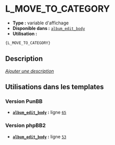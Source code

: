 # L_MOVE_TO_CATEGORY
* __Type :__ variable d'affichage
* __Disponible dans :__ [`album_edit_body`](../tpl/var/album_edit_body.md#readme)
* __Utilisation :__

```html
{L_MOVE_TO_CATEGORY}
```

## Description
[*Ajouter une description*](https://fa-tvars.appspot.com/var/L_MOVE_TO_CATEGORY)

## Utilisations dans les templates

### Version PunBB
* __[`album_edit_body`](../tpl/var/album_edit_body.md#readme) :__ ligne [`65`](../tpl/src/punbb/album_edit_body.tpl#L65)

### Version phpBB2
* __[`album_edit_body`](../tpl/var/album_edit_body.md#readme) :__ ligne [`53`](../tpl/src/subsilver/album_edit_body.tpl#L53)
